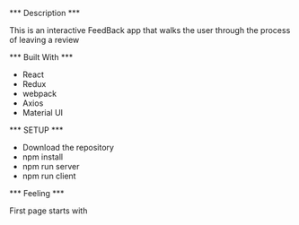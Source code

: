
*** Description ***

This is an interactive FeedBack app that walks the user through the process of leaving a review

*** Built With ***

 - React
 - Redux
 - webpack
 - Axios
 - Material UI

*** SETUP  ***

 - Download the repository 
 - npm install
 - npm run server
 - npm run client

*** Feeling ***

First page starts with 
